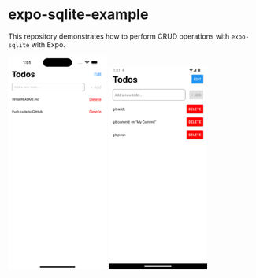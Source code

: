 # expo-sqlite-example

This repository demonstrates how to perform CRUD operations with `expo-sqlite` with Expo.

<div align="left">
    <img src="https://github.com/AaronWLChan/expo-sqlite-example/blob/main/images/ios.png" width="200"/>
    <img src="https://github.com/AaronWLChan/expo-sqlite-example/blob/main/images/android.png" width="200"/>
</div>
